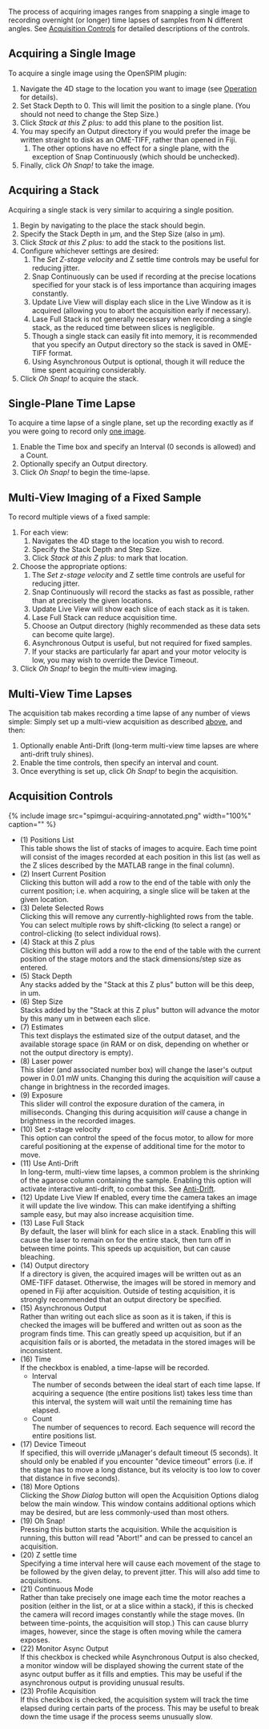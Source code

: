 ---
---
The process of acquiring images ranges from snapping a single image to recording overnight (or longer) time lapses of samples from N different angles. See [Acquisition Controls](##acquisition_controls) for detailed descriptions of the controls.

## Acquiring a Single Image

To acquire a single image using the OpenSPIM plugin:

1.  Navigate the 4D stage to the location you want to image (see [Operation](Operation) for details).
2.  Set Stack Depth to 0. This will limit the position to a single plane. (You should not need to change the Step Size.)
3.  Click *Stack at this Z plus:* to add this plane to the position list.
4.  You may specify an Output directory if you would prefer the image be written straight to disk as an OME-TIFF, rather than opened in Fiji.
    1.  The other options have no effect for a single plane, with the exception of Snap Continuously (which should be unchecked).
5.  Finally, click *Oh Snap!* to take the image.

## Acquiring a Stack

Acquiring a single stack is very similar to acquiring a single position.

1.  Begin by navigating to the place the stack should begin.
2.  Specify the Stack Depth in μm, and the Step Size (also in μm).
3.  Click *Stack at this Z plus:* to add the stack to the positions list.
4.  Configure whichever settings are desired:
    1.  The *Set Z-stage velocity* and Z settle time controls may be useful for reducing jitter.
    2.  Snap Continuously can be used if recording at the precise locations specified for your stack is of less importance than acquiring images constantly.
    3.  Update Live View will display each slice in the Live Window as it is acquired (allowing you to abort the acquisition early if necessary).
    4.  Lase Full Stack is not generally necessary when recording a single stack, as the reduced time between slices is negligible.
    5.  Though a single stack can easily fit into memory, it is recommended that you specify an Output directory so the stack is saved in OME-TIFF format.
    6.  Using Asynchronous Output is optional, though it will reduce the time spent acquiring considerably.
5.  Click *Oh Snap!* to acquire the stack.

## Single-Plane Time Lapse

To acquire a time lapse of a single plane, set up the recording exactly as if you were going to record only [one image](#acquiring_a_single_image).

1.  Enable the Time box and specify an Interval (0 seconds is allowed) and a Count.
2.  Optionally specify an Output directory.
3.  Click *Oh Snap!* to begin the time-lapse.

## Multi-View Imaging of a Fixed Sample

To record multiple views of a fixed sample:

1.  For each view:
    1.  Navigates the 4D stage to the location you wish to record.
    2.  Specify the Stack Depth and Step Size.
    3.  Click *Stack at this Z plus:* to mark that location.
2.  Choose the appropriate options:
    1.  The *Set z-stage velocity* and Z settle time controls are useful for reducing jitter.
    2.  Snap Continuously will record the stacks as fast as possible, rather than at precisely the given locations.
    3.  Update Live View will show each slice of each stack as it is taken.
    4.  Lase Full Stack can reduce acquisition time.
    5.  Choose an Output directory (highly recommended as these data sets can become quite large).
    6.  Asynchronous Output is useful, but not required for fixed samples.
    7.  If your stacks are particularly far apart and your motor velocity is low, you may wish to override the Device Timeout.
3.  Click *Oh Snap!* to begin the multi-view imaging.

## Multi-View Time Lapses

The acquisition tab makes recording a time lapse of any number of views simple: Simply set up a multi-view acquisition as described [above](#multi-view_imaging_of_a_fixed_sample), and then:

1.  Optionally enable Anti-Drift (long-term multi-view time lapses are where anti-drift truly shines).
2.  Enable the time controls, then specify an interval and count.
3.  Once everything is set up, click *Oh Snap!* to begin the acquisition.

## Acquisition Controls

{% include image src="spimgui-acquiring-annotated.png" width="100%" caption="" %}

  - (1) Positions List  
    This table shows the list of stacks of images to acquire. Each time point will consist of the images recorded at each position in this list (as well as the Z slices described by the MATLAB range in the final column).
  - (2) Insert Current Position  
    Clicking this button will add a row to the end of the table with only the current position; i.e. when acquiring, a single slice will be taken at the given location.
  - (3) Delete Selected Rows  
    Clicking this will remove any currently-highlighted rows from the table. You can select multiple rows by shift-clicking (to select a range) or control-clicking (to select individual rows).
  - (4) Stack at this Z plus  
    Clicking this button will add a row to the end of the table with the current position of the stage motors and the stack dimensions/step size as entered.
  - (5) Stack Depth  
    Any stacks added by the "Stack at this Z plus" button will be this deep, in um.
  - (6) Step Size  
    Stacks added by the "Stack at this Z plus" button will advance the motor by this many um in between each slice.
  - (7) Estimates  
    This text displays the estimated size of the output dataset, and the available storage space (in RAM or on disk, depending on whether or not the output directory is empty).
  - (8) Laser power  
    This slider (and associated number box) will change the laser's output power in 0.01 mW units. Changing this during the acquisition *will* cause a change in brightness in the recorded images.
  - (9) Exposure  
    This slider will control the exposure duration of the camera, in milliseconds. Changing this during acquisition *will* cause a change in brightness in the recorded images.
  - (10) Set z-stage velocity  
    This option can control the speed of the focus motor, to allow for more careful positioning at the expense of additional time for the motor to move.
  - (11) Use Anti-Drift  
    In long-term, multi-view time lapses, a common problem is the shrinking of the agarose column containing the sample. Enabling this option will activate interactive anti-drift, to combat this. See [Anti-Drift](Anti-Drift).
  - (12) Update Live View
    If enabled, every time the camera takes an image it will update the live window. This can make identifying a shifting sample easy, but may also increase acquisition time.
  - (13) Lase Full Stack  
    By default, the laser will blink for each slice in a stack. Enabling this will cause the laser to remain on for the entire stack, then turn off in between time points. This speeds up acquisition, but can cause bleaching.
  - (14) Output directory  
    If a directory is given, the acquired images will be written out as an OME-TIFF dataset. Otherwise, the images will be stored in memory and opened in Fiji after acquisition. Outside of testing acquisition, it is strongly recommended that an output directory be specified.
  - (15) Asynchronous Output  
    Rather than writing out each slice as soon as it is taken, if this is checked the images will be buffered and written out as soon as the program finds time. This can greatly speed up acquisition, but if an acquisition fails or is aborted, the metadata in the stored images will be inconsistent.
  - (16) Time  
    If the checkbox is enabled, a time-lapse will be recorded.
      - Interval  
        The number of seconds between the ideal start of each time lapse. If acquiring a sequence (the entire positions list) takes less time than this interval, the system will wait until the remaining time has elapsed.
      - Count  
        The number of sequences to record. Each sequence will record the entire positions list.
  - (17) Device Timeout  
    If specified, this will override µManager's default timeout (5 seconds). It should only be enabled if you encounter "device timeout" errors (i.e. if the stage has to move a long distance, but its velocity is too low to cover that distance in five seconds).
  - (18) More Options  
    Clicking the *Show Dialog* button will open the Acquisition Options dialog below the main window. This window contains additional options which may be desired, but are less commonly-used than most
    others.
  - (19) Oh Snap!  
    Pressing this button starts the acquisition. While the acquisition is running, this button will read "Abort!" and can be pressed to cancel an acquisition.
  - (20) Z settle time  
    Specifying a time interval here will cause each movement of the stage to be followed by the given delay, to prevent jitter. This will also add time to acquisitions.
  - (21) Continuous Mode  
    Rather than take precisely one image each time the motor reaches a position (either in the list, or at a slice within a stack), if this is checked the camera will record images constantly while the stage moves. (In between time-points, the acquisition will stop.) This can cause blurry images, however, since the stage is often moving while the camera exposes.
  - (22) Monitor Async Output  
    If this checkbox is checked while Asynchronous Output is also checked, a monitor window will be displayed showing the current state of the async output buffer as it fills and empties. This may be useful if the asynchronous output is providing unusual results.
  - (23) Profile Acquisition  
    If this checkbox is checked, the acquisition system will track the time elapsed during certain parts of the process. This may be useful to break down the time usage if the process seems unusually slow.
